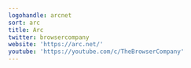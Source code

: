 ```yaml
---
logohandle: arcnet
sort: arc
title: Arc
twitter: browsercompany
website: 'https://arc.net/'
youtube: 'https://youtube.com/c/TheBrowserCompany'
---
```

